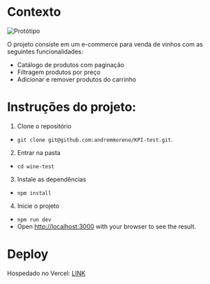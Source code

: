 # Contexto

![Protótipo](https://firebasestorage.googleapis.com/v0/b/teste-upload-b324a.appspot.com/o/Captura%20de%20Tela%202021-11-01%20a%CC%80s%2014.44.04.png?alt=media&token=92acea99-9f2d-46b5-bced-4b384acf808f)

O projeto consiste em um e-commerce para venda de vinhos com as seguintes funcionalidades:
- Catálogo de produtos com paginação
- Filtragem produtos por preço
- Adicionar e remover produtos do carrinho

# Instruções do projeto:

1. Clone o repositório
- `git clone git@github.com:andremmoreno/KPI-test.git`.

2. Entrar na pasta
- `cd wine-test`

3. Instale as dependências
- `npm install`

4. Inicie o projeto
- `npm run dev` 
- Open [http://localhost:3000](http://localhost:3000) with your browser to see the result.

# Deploy 

Hospedado no Vercel: [LINK](https://wine-test.vercel.app/)
